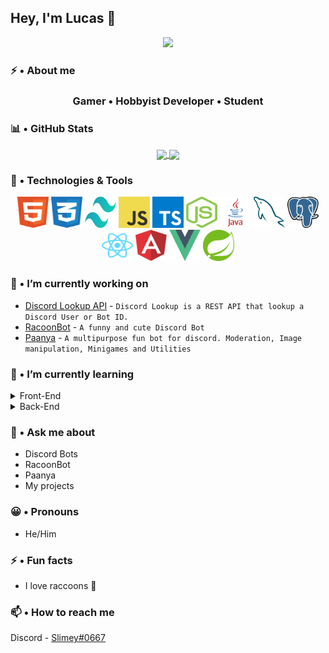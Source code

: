 ## Hey, I'm Lucas 👋

<p align="center">
  <img width="800" src="https://repository-images.githubusercontent.com/302617083/fb5cbc00-0a67-11eb-9c37-3f829f3f7382">
</p>

### ⚡ • About me

<h3 align="center">
  <b>Gamer • Hobbyist Developer • Student</b>
</h3>

### 📊 • GitHub Stats

<div align="center">
  <a href="https://github.com/Heyimlulu">
    <img align="center" src="https://github-readme-stats.vercel.app/api/top-langs/?username=Heyimlulu&theme=dark&hide_border=0&title_color=3CCF91&langs_count=5&hide=Handlebars,PHP,PowerShell,C%23,Batchfile" />
  </a>
  <a href="https://github.com/Heyimlulu">
    <img align="center" src="https://github-readme-stats.vercel.app/api?username=Heyimlulu&theme=dark&show_icons=true&hide_border=0&title_color=3CCF91" />
  </a>
</div>

### 🔧 • Technologies & Tools

<div align="center">
<span>
  <img width="50" height="50" src="https://github.com/Heyimlulu/Heyimlulu/blob/main/assets/html.svg" />
</span>
<span>
  <img width="50" height="50" src="https://github.com/Heyimlulu/Heyimlulu/blob/main/assets/css.svg" />
</span>
<span>
  <img width="50" height="50" src="https://github.com/Heyimlulu/Heyimlulu/blob/main/assets/tailwindcss.svg" />
</span>
<span>
  <img width="50" height="50" src="https://github.com/Heyimlulu/Heyimlulu/blob/main/assets/javascript.svg" />
</span>
<span>
  <img width="50" height="50" src="https://github.com/Heyimlulu/Heyimlulu/blob/main/assets/typescript.svg" />
</span>
<span>
  <img width="50" height="50" src="https://github.com/Heyimlulu/Heyimlulu/blob/main/assets/nodejs.svg" />
</span>
<span>
  <img width="50" height="50" src="https://github.com/Heyimlulu/Heyimlulu/blob/main/assets/java.svg" />
</span>
<span>
  <img width="50" height="50" src="https://github.com/Heyimlulu/Heyimlulu/blob/main/assets/mysql.svg" />
</span>
<span>
  <img width="50" height="50" src="https://github.com/Heyimlulu/Heyimlulu/blob/main/assets/postgresql.svg" />
</span>
<span>
  <img width="50" height="50" src="https://github.com/Heyimlulu/Heyimlulu/blob/main/assets/react.svg" />
</span>
<span>
  <img width="50" height="50" src="https://github.com/Heyimlulu/Heyimlulu/blob/main/assets/angular.svg" />
</span>
<span>
  <img width="50" height="50" src="https://github.com/Heyimlulu/Heyimlulu/blob/main/assets/vue-js.svg" />
</span>
<span>
  <img width="50" height="50" src="https://github.com/Heyimlulu/Heyimlulu/blob/main/assets/spring.svg" />
</span>
</div>

### 🔭 • I’m currently working on

- [Discord Lookup API](https://paanya.moe/) - `Discord Lookup is a REST API that lookup a Discord User or Bot ID.`
- [RacoonBot](https://top.gg/bot/734426328002068481) - `A funny and cute Discord Bot`
- [Paanya](https://top.gg/bot/829230505123119164) - `A multipurpose fun bot for discord. Moderation, Image manipulation, Minigames and Utilities`

### 🌱 • I’m currently learning

<details>
<summary>Front-End</summary>
  
- ReactJS
- VueJS / Nuxt.js
- Angular
- Typescript
- SASS (SCSS)
  
</details>

<details>
<summary>Back-End</summary>
  
- Java
- Spring Boot
- Maven
- MySQL
- REST APIs
  
</details>

### 💬 • Ask me about

- Discord Bots
- RacoonBot
- Paanya
- My projects

### 😀 • Pronouns

- He/Him

### ⚡ • Fun facts

- I love raccoons 🦝

### 📫 • How to reach me

Discord - [Slimey#0667](https://discord.com/users/265896171384340480)
